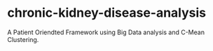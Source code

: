 # chronic-kidney-disease-analysis
 A Patient Oriendted Framework using Big Data analysis and C-Mean Clustering.
